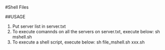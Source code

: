 #Shell Files

##USAGE
1. Put server list in server.txt
2. To execute comannds on all the servers on server.txt, execute below:
	sh mshell.sh
3. To execute a shell script, execute below:
	sh file_mshell.sh xxx.sh
